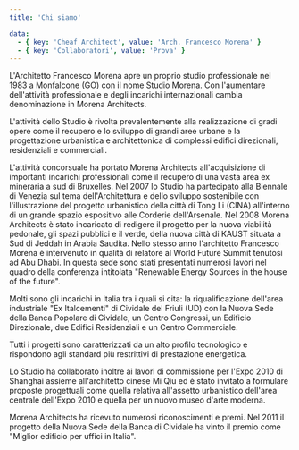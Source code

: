 ```yaml
---
title: 'Chi siamo'

data:
  - { key: 'Cheaf Architect', value: 'Arch. Francesco Morena' }
  - { key: 'Collaboratori', value: 'Prova' }
---
```


L'Architetto Francesco Morena apre un proprio studio professionale nel 1983 a Monfalcone (GO) con il
nome Studio Morena. Con l'aumentare dell'attività professionale e degli incarichi internazionali
cambia denominazione in Morena Architects.

L'attività dello Studio è rivolta prevalentemente alla realizzazione di gradi opere come il recupero
e lo sviluppo di grandi aree urbane e la progettazione urbanistica e architettonica di complessi
edifici direzionali, residenziali e commerciali.

L'attività concorsuale ha portato Morena Architects all'acquisizione di importanti incarichi
professionali come il recupero di una vasta area ex mineraria a sud di Bruxelles. Nel 2007 lo Studio
ha partecipato alla Biennale di Venezia sul tema dell'Architettura e dello sviluppo sostenibile con
l'illustrazione del progetto urbanistico della città di Tong Li (CINA) all'interno di un grande
spazio espositivo alle Corderie dell'Arsenale. Nel 2008 Morena Architects è stato incaricato di
redigere il progetto per la nuova viabilità pedonale, gli spazi pubblici e il verde, della nuova
città di KAUST situata a Sud di Jeddah in Arabia Saudita. Nello stesso anno l'architetto Francesco
Morena è intervenuto in qualità di relatore al World Future Summit tenutosi ad Abu Dhabi. In questa
sede sono stati presentati numerosi lavori nel quadro della conferenza intitolata "Renewable Energy
Sources in the house of the future".

Molti sono gli incarichi in Italia tra i quali si cita: la riqualificazione dell'area industriale
"Ex Italcementi" di Cividale del Friuli (UD) con la Nuova Sede della Banca Popolare di Cividale, un
Centro Congressi, un Edificio Direzionale, due Edifici Residenziali e un Centro Commerciale.

Tutti i progetti sono caratterizzati da un alto profilo tecnologico e rispondono agli standard più
restrittivi di prestazione energetica.

Lo Studio ha collaborato inoltre ai lavori di commissione per l'Expo 2010 di Shanghai assieme
all'architetto cinese Mi Qiu ed è stato invitato a formulare proposte progettuali come quella
relativa all'assetto urbanistico dell'area centrale dell'Expo 2010 e quella per un nuovo museo
d'arte moderna.

Morena Architects ha ricevuto numerosi riconoscimenti e premi. Nel 2011 il progetto della Nuova Sede
della Banca di Cividale ha vinto il premio come "Miglior edificio per uffici in Italia".
